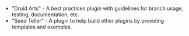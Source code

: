 - "Druid Arts" - A best practices plugin with guidelines for branch usage, testing, documentation, etc.
- "Seed Teller" - A plugin to help build other plugins by providing templates and examples.
